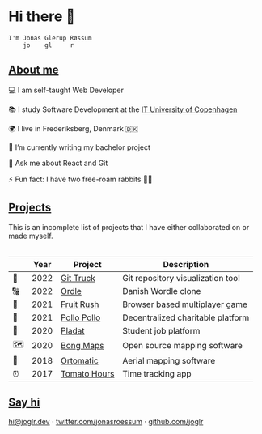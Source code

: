 # Hi there 👋

```
I'm Jonas Glerup Røssum
    jo    gl     r
```

## [About me](#about-me)

💻 I am self-taught Web Developer

📚 I study Software Development at the [IT University of Copenhagen](https://itu.dk)

🌍 I live in Frederiksberg, Denmark 🇩🇰

🌱 I’m currently writing my bachelor project

💬 Ask me about React and Git

⚡ Fun fact: I have two free-roam rabbits 🐇🐇

## [Projects](#projects)

This is an incomplete list of projects that I have either collaborated on or made myself.
<br/><br/>

| &nbsp; | Year | Project                                                   | Description                       |
| ------ | ---- | --------------------------------------------------------- | --------------------------------- |
| 🚛     | 2022 | [Git Truck](https://git-visual-prototype-1.onrender.com/) | Git repository visualization tool |
| 🔠     | 2022 | [Ordle](https://ordle.joglr.dev/)                         | Danish Wordle clone               |
| 🐒     | 2021 | [Fruit Rush](https://fruit-rush.joglr.dev/)               | Browser based multiplayer game    |
| 🐔     | 2021 | [Pollo Pollo](https://pollopollo.org/)                    | Decentralized charitable platform |
| 💼     | 2020 | [Pladat](https://pladat.joglr.dev/)                       | Student job platform              |
| 🗺      | 2020 | [Bong Maps](https://github.com/bong-inc/bong-maps)       | Open source mapping software      |
| 🤖     | 2018 | [Ortomatic](https://apps.dronekompagniet.dk/ortomatic/)   | Aerial mapping software           |
| ⏰     | 2017 | [Tomato Hours](https://tomato-hours.joglr.dev/)           | Time tracking app                 |


## [Say hi](#say-hi)

[hi&commat;joglr.dev](mailto:hi@joglr.dev) &middot;
[twitter.com/jonasroessum](https://twitter.com/jonasroessum) &middot;
[github.com/joglr](https://github.com/joglr)
